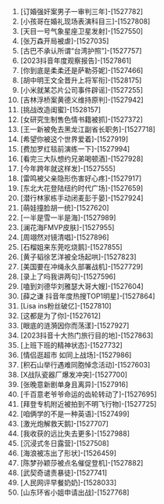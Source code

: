
1. [订婚强奸案男子一审判三年]-[1527782]
1. [小孩哥在婚礼现场表演科目三]-[1527808]
1. [天目一号气象星座卫星发射]-[1527550]
1. [张万森开局被虐]-[1527035]
1. [古巴不承认所谓“台湾护照”]-[1527757]
1. [2023抖音年度观察报告]-[1527861]
1. [你到底是柔柔还是萨勒芬妮]-[1527466]
1. [胡中明王文全晋升上将军衔]-[1528175]
1. [小米就某芯片公司事件辟谣]-[1527255]
1. [吉林浮桥案黄德义维持原判]-[1527942]
1. [挑战改造闺蜜]-[1528157]
1. [女研究生制售色情书籍被抓]-[1527372]
1. [王一新被免去黑龙江副省长职务]-[1527718]
1. [希望你被这个世界爱着]-[1527919]
1. [费加罗红毯前演练一下]-[1527994]
1. [看完三大队想约兄弟喝顿酒]-[1527928]
1. [今年跨年就这样发]-[1527555]
1. [雷鸣被父亲隐形伤害好心疼]-[1527917]
1. [东北大花登陆纽约时代广场]-[1527659]
1. [潜行林家栋手动闭麦彭于晏]-[1527924]
1. [萌娃撞脸胡一统]-[1527620]
1. [一半是雪一半是海]-[1527989]
1. [澜花海FMVP皮肤]-[1527955]
1. [周翊然对镜清唱]-[1527896]
1. [石榴姐来东莞吃烧鹅]-[1527855]
1. [黄子韬徐艺洋被全场起哄]-[1527823]
1. [美国要在冲绳永久部署战机]-[1527729]
1. [录上了吗我讲两句]-[1527596]
1. [嗑到刘德华刘雅瑟大哥大嫂]-[1527604]
1. [薛之谦 抖音年度热搜TOP1明星]-[1527864]
1. [Lisa ins粉丝破亿]-[1527810]
1. [这都是为了你]-[1527612]
1. [眼底的涟漪因你而荡漾]-[1527927]
1. [2023抖音十大热门旅行目的地]-[1527863]
1. [上班下班的精神状态]-[1527732]
1. [情侣逛超市 如同上战场]-[1527986]
1. [积石山举行遇难同胞悼念活动]-[1527603]
1. [X战队瓷器厂爆发冲突]-[1527700]
1. [张晚意新剧单身且离异]-[1527916]
1. [千百意老爷爷命运的齿轮转动了]-[1527695]
1. [拜登专机附近被拍到不明飞行物]-[1527725]
1. [咱俩学的不是一种英语]-[1527499]
1. [激光炮解救天鹅]-[1527707]
1. [我收获的远比失去更多]-[1527988]
1. [沉浸式冬日露营]-[1527508]
1. [海浪被冻出了形状]-[1526459]
1. [陈梦孙颖莎被点名催促登机]-[1527882]
1. [武契奇谴责暴徒]-[1527741]
1. [人民网评早餐奶奶]-[1528033]
1. [山东环省小姐申请出战]-[1527768]